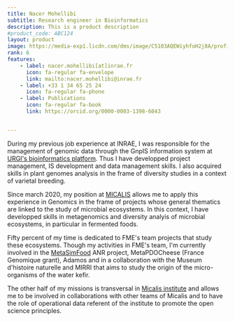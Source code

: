 ```yaml
---
title: Nacer Mohellibi
subtitle: Research engineer in Bioinformatics
description: This is a product description
#product_code: ABC124
layout: product
image: https://media-exp1.licdn.com/dms/image/C5103AQEWiyhfoH2j8A/profile-displayphoto-shrink_200_200/0/1516309558912?e=1676505600&v=beta&t=Y0SzGbKhP0ldoUxyefMgmZcI5s50WcS1I6JiLwB2k_k
rank: 6
features:
    - label: nacer.mohellibi[at]inrae.fr
      icon: fa-regular fa-envelope
      link: mailto:nacer.mohellibi@inrae.fr
    - label: +33 1 34 65 25 24
      icon: fa-regular fa-phone
    - label: Publications
      icon: fa-regular fa-book
      link: https://orcid.org/0000-0003-1398-6043


---
```




During my previous job experience at INRAE, I was responsible for the management of genomic data through the GnpIS information system at [URGI's bioinformatics platform](https://urgi.versailles.inra.fr/Platform). Thus I have developped project management, IS development and data management skills. I also acquired skills in plant genomes analysis in the frame of diversity studies in a context of varietal breeding.

Since march 2020, my position at [MICALIS](https://www.micalis.fr/micalis_eng/) allows me to apply this experience in Genomics in the frame of projects whose general thematics are linked to the study of microbial ecosystems. In this context, I have developped skills in metagenomics and diversity analyis of microbial ecosystems, in particular in fermented foods.

Fifty percent of my time is dedicated to FME's team projects that study these ecosystems. Though my activities in FME's team, I'm currently involved in the [MetaSimFood](http://fme.micalis.fr/projects/metasimfood/) ANR project, MetaPDOCheese (France Genomique grant), Adamos and in a collaboration with the Museum d'histoire naturelle and MIRRI that aims to study the origin of the micro-organisms of the water kefir.

The other half of my missions is transversal in [Micalis institute](https://www.micalis.fr/micalis_eng/) and allows me to be involved in collaborations with other teams of Micalis and to have the role of operational data referent of the institute to promote the open science principles.
